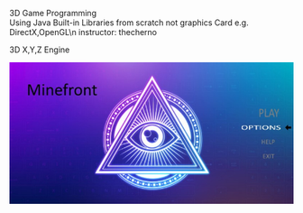 3D Game Programming\
Using Java Built-in Libraries from scratch not graphics Card e.g. DirectX,OpenGL\n
instructor: thecherno

3D X,Y,Z Engine

<img src="resources/images/main.jpg" width="1200">
